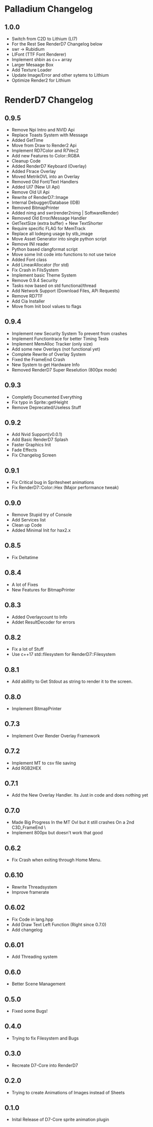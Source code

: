 # Palladium Changelog
## 1.0.0
- Switch from C2D to Lithium (LI7)
- For the Rest See RenderD7 Changelog below
- swr -> Rubidium
- LIFont (TTF Font Renderer)
- Implement shbin as c++ array
- Larger Mesaage Box
- Add Texture Loader
- Update Image/Error and other sytems to Lithium
- Optimize Render2 for Lithium
# RenderD7 Changelog
## 0.9.5
- Remove Npi Intro and NVID Api
- Replace Toasts System with Message 
- Added GetTime
- Move from Draw to Render2 Api
- Implement RD7Color and R7Vec2
- Add new Features to Color::RGBA
- Cleanup Code
- Added RenderD7 Keyboard (Overlay)
- Added Ftrace Overlay
- Moved MetrikOVL into an Overlay
- Removed Old Font/Text Handlers
- Added UI7 (New UI Api)
- Remove Old UI Api
- Rewrite of RenderD7::Image
- Internal Debugger/Database (IDB)
- Removed BitmapPrinter
- Added nimg and swr(render2nimg | SoftwareRender)
- Removed Old Error/Message Handler
- GetTextSize (extra buffer) + New TextShorter
- Require specific FLAG for MemTrack
- Replace all lodepng usage by stb_image
- Move Asset Generator into single python script
- Remove INI reader
- Python based clangformat script
- Move some Init code into functions to not use twice
- Added Font class
- Add LinearAllocator (for std)
- Fix Crash in FilsSystem
- Implement basic Theme System
- Remove 0.9.4 Security
- Tasks now based on std functional/thread
- Add Network Support (Download Files, APi Requests)
- Remove RD7TF
- Add Cia Installer
- Move from Init bool values to flags
## 0.9.4
- Implement new Security System To prevent from crashes
- Implement Functiontrace for better Timing Tests
- Implement MemAlloc Tracker (only size)
- Add some new Overlays (not functional yet)
- Complete Rewrite of Overlay System
- Fixed the FrameEnd Crash
- New System to get Hardware Info
- Removed RenderD7 Super Reselution (800px mode)
## 0.9.3
- Completly Documented Everything
- Fix typo in Sprite::getHeight
- Remove Deprecated/Useless Stuff
## 0.9.2
- Add Nvid Support(v0.0.1)
- Add Basic RenderD7 Splash
- Faster Graphics Init
- Fade Effects
- Fix Changelog Screen 
## 0.9.1
- Fix Critical bug in Spritesheet animations
- Fix RenderD7::Color::Hex (Major performance tweak)
## 0.9.0
- Remove Stupid try of Console
- Add Services list 
- Clean up Code
- Added Minimal Init for hax2.x
## 0.8.5
- Fix Deltatime
## 0.8.4
- A lot of Fixes 
- New Features for BitmapPrinter
## 0.8.3
- Added Overlaycount to Info
- Addet ResultDecoder for errors
## 0.8.2
- Fix a lot of Stuff
- Use c++17 std::filesystem for RenderD7::Filesystem
## 0.8.1
- Add abillity to Get Stdout as string to render it to the screen.
## 0.8.0
- Implement BitmapPrinter
## 0.7.3
- Implement Over Render Overlay Framework
## 0.7.2
- Implement MT to csv file saving
- Add RGB2HEX
## 0.7.1
- Add the New Overlay Handler. Its Just in code and does nothing yet
## 0.7.0
- Made Big Progress In the MT Ovl but it still crashes On a 2nd C3D_FrameEnd                                                            \
- Implement 800px but doesn't work that good
## 0.6.2
- Fix Crash when exiting through Home Menu.
## 0.6.10
- Rewrite Threadsystem
- Improve framerate
## 0.6.02
- Fix Code in lang.hpp
- Add Draw Text Left Function (Right since 0.7.0)
- Add changelog
## 0.6.01
- Add Threading system
## 0.6.0
- Better Scene Management
## 0.5.0
- Fixed some Bugs!
## 0.4.0 
- Trying to fix Filesystem and Bugs
## 0.3.0
- Recreate D7-Core into RenderD7
## 0.2.0
- Trying to create Animations of Images instead of Sheets
## 0.1.0
- Inital Release of D7-Core sprite animation plugin